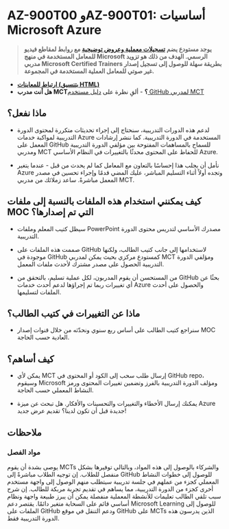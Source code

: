 ﻿# AZ-900T00 وAZ-900T01: أساسيات Microsoft Azure

> **يوجد مستودع يضم [تسجيلات معملية وعروض توضيحية](https://github.com/MicrosoftLearning/Lab-Demo-Recordings) مع روابط لمقاطع فيديو للمعامل المستخدمة في منهج Microsoft الرسمي. الهدف من ذلك هو تزويد مدربي Microsoft Certified Trainers بطريقة سهلة للوصول إلى تسجيل إصدار غير صوتي للمعامل العملية المستخدمة في المجموعة.**

- **[ارتباط للمعاينات (بتنسيق HTML)](https://microsoftlearning.github.io/AZ-900T0xAR-MicrosoftAzureFundamentals/)**
- **هل أنت مدرب MCT؟** -  ألقِ نظرة على [دليل مستخدم GitHub لمدربي MCT](https://microsoftlearning.github.io/MCT-User-Guide/)

## ماذا نفعل؟

- لدعم هذه الدورات التدريبية، سنحتاج إلى إجراء تحديثات متكررة لمحتوى الدورة التدريبية لمواكبة خدمات Azure المستخدمة في الدورة التدريبية.  كما ننشر إرشادات المعمل على GitHub للسماح بالمساهمات المفتوحة بين مؤلفي الدورة التدريبية ومدربي MCT للحفاظ على المحتوى محدثًا بالتغييرات في النظام الأساسي Azure.

- نأمل أن يجلب هذا إحساسًا بالتعاون مع المعامل كما لم يحدث من قبل - عندما يتغير Azure وتجده أولاً أثناء التسليم المباشر، عليك المضي قدمًا وإجراء تحسين في مصدر المعمل مباشرةً.  ساعد زملائك من مدربي MCT.

## كيف يمكنني استخدام هذه الملفات بالنسبة إلى ملفات MOC التي تم إصدارها؟

- سيظل كتيب المعلم وملفات PowerPoint مصدرك الأساسي لتدريس محتوى الدورة التدريبية.

- صممت هذه الملفات على GitHub لاستخدامها إلى جانب كتيب الطالب، ولكنها موجودة في GitHub كمستودع مركزي بحيث يمكن لمدربي MCT ومؤلفي الدورة التدريبية الحصول على مصدر مشترك لأحدث ملفات المعمل.

- من المستحسن أن يقوم المدربون، لكل عملية تسليم، بالتحقق من GitHub بحثًا عن أي تغييرات ربما تم إجراؤها لدعم أحدث خدمات Azure والحصول على أحدث الملفات لتسليمها.

## ماذا عن التغييرات في كتيب الطالب؟

- سنراجع كتيب الطالب على أساس ربع سنوي ونحدّثه من خلال قنوات إصدار MOC العادية حسب الحاجة.

## كيف أساهم؟

- يمكن لأي MCT إرسال طلب سحب إلى الكود أو المحتوى في GitHub repo، وسيقوم Microsoft ومؤلف الدورة التدريبية بالفرز وتضمين تغييرات المحتوى ورمز النشاط المعملي حسب الحاجة.

- يمكنك إرسال الأخطاء والتغييرات والتحسينات والأفكار.  هل تبحث عن ميزة Azure جديدة قبل أن تكون لدينا؟  تقديم عرض جديد!

## ملاحظات

### مواد الفصل

يوصى بشدة أن يقوم MCTs والشركاء بالوصول إلى هذه المواد، وبالتالي توفيرها بشكل منفصل للطلاب.  إن توجيه الطلاب مباشرةً إلى GitHub للوصول إلى خطوات النشاط المعملي كجزء من عملهم في جلسة تدريبية سيتطلب منهم الوصول إلى واجهة مستخدم أخرى كجزء من الدورة التدريبية، مما يساهم في تقديم تجربة مربكة للطالب. إن شرح سبب تلقي الطالب تعليمات للأنشطة المعملية منفصلة يمكن أن يبرز طبيعة واجهة ونظام أساسي قائم على السحابة متغير دائمًا. يقتصر دعم Microsoft Learning للوصول إلى الملفات على GitHub ودعم التنقل في موقع GitHub على MCTs الذين يدرسون هذه الدورة التدريبية فقط.
